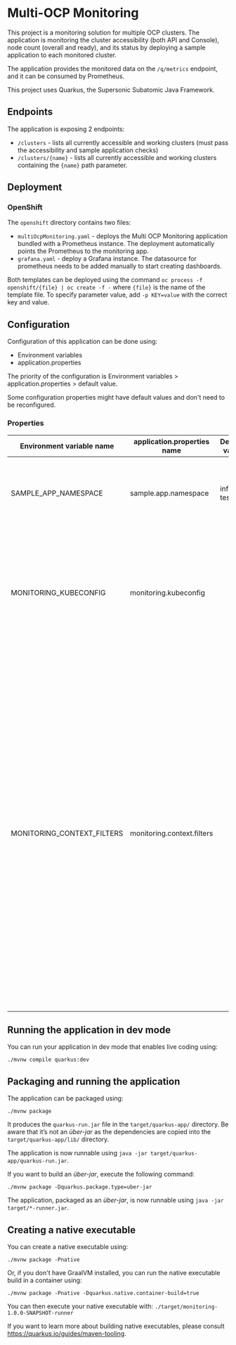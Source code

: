 # Multi-OCP Monitoring

This project is a monitoring solution for multiple OCP clusters. The application is monitoring the cluster accessibility (both API and Console), node count (overall and ready), and its status by deploying a sample application to each monitored cluster.

The application provides the monitored data on the `/q/metrics` endpoint, and it can be consumed by Prometheus.

This project uses Quarkus, the Supersonic Subatomic Java Framework.

## Endpoints

The application is exposing 2 endpoints:

- `/clusters` - lists all currently accessible and working clusters (must pass the accessibility and sample application checks)
- `/clusters/{name}` - lists all currently accessible and working clusters containing the `{name}` path parameter.

## Deployment

### OpenShift

The `openshift` directory contains two files:

- `multiOcpMonitoring.yaml` - deploys the Multi OCP Monitoring application bundled with a Prometheus instance. The deployment automatically points the Prometheus to the monitoring app.
- `grafana.yaml` - deploy a Grafana instance. The datasource for prometheus needs to be added manually to start creating dashboards.

Both templates can be deployed using the command `oc process -f openshift/{file} | oc create -f -` where `{file}` is the name of the template file. To specify parameter value, add `-p KEY=value` with the correct key and value.

## Configuration

Configuration of this application can be done using:
- Environment variables
- application.properties

The priority of the configuration is Environment variables > application.properties > default value.

Some configuration properties might have default values and don't need to be reconfigured.

### Properties

| Environment variable name  | application.properties name | Default value | Description                                                                                                                                                                                                                                                                                                                                                                                                                               |
|----------------------------|-----------------------------|---------------|-------------------------------------------------------------------------------------------------------------------------------------------------------------------------------------------------------------------------------------------------------------------------------------------------------------------------------------------------------------------------------------------------------------------------------------------|
| SAMPLE_APP_NAMESPACE       | sample.app.namespace        | infra-test    | Specify name of project used for sample application deployment check                                                                                                                                                                                                                                                                                                                                                                      |
| MONITORING_KUBECONFIG      | monitoring.kubeconfig       |               | Specify kubeconfig used to create a client for OCP interaction. For multiple kubeconfig files, add unique suffix to the property names                                                                                                                                                                                                                                                                                                    |
| MONITORING_CONTEXT_FILTERS | monitoring.context.filters  |               | Specify filters for the OCP contexts. For example, if you want to use only contexts with name containing the words "admin" and "fo", put "admin,fo" as the property value. If you supplied multiple kubeconfigs with unique suffixes in their property names, the filters must contain the same suffix to correctly link with its kubeconfig. Additionally, when you specify only 1 filter property, it will be used for each kubeconfig. |

## Running the application in dev mode

You can run your application in dev mode that enables live coding using:
```shell script
./mvnw compile quarkus:dev
```

## Packaging and running the application

The application can be packaged using:
```shell script
./mvnw package
```
It produces the `quarkus-run.jar` file in the `target/quarkus-app/` directory.
Be aware that it’s not an _über-jar_ as the dependencies are copied into the `target/quarkus-app/lib/` directory.

The application is now runnable using `java -jar target/quarkus-app/quarkus-run.jar`.

If you want to build an _über-jar_, execute the following command:
```shell script
./mvnw package -Dquarkus.package.type=uber-jar
```

The application, packaged as an _über-jar_, is now runnable using `java -jar target/*-runner.jar`.

## Creating a native executable

You can create a native executable using: 
```shell script
./mvnw package -Pnative
```

Or, if you don't have GraalVM installed, you can run the native executable build in a container using: 
```shell script
./mvnw package -Pnative -Dquarkus.native.container-build=true
```

You can then execute your native executable with: `./target/monitoring-1.0.0-SNAPSHOT-runner`

If you want to learn more about building native executables, please consult https://quarkus.io/guides/maven-tooling.
